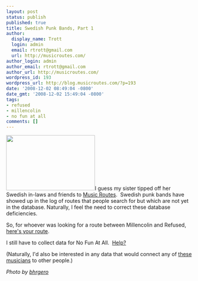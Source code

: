 ```yaml
---
layout: post
status: publish
published: true
title: Swedish Punk Bands, Part 1
author:
  display_name: Trott
  login: admin
  email: rtrott@gmail.com
  url: http://musicroutes.com/
author_login: admin
author_email: rtrott@gmail.com
author_url: http://musicroutes.com/
wordpress_id: 193
wordpress_url: http://blog.musicroutes.com/?p=193
date: '2008-12-02 08:49:04 -0800'
date_gmt: '2008-12-02 15:49:04 -0800'
tags:
- refused
- millencolin
- no fun at all
comments: []
---
```

<p><img class="alignright size-medium wp-image-194" src="http://blog.musicroutes.com/wp-content/uploads/2008/12/2879862757_f12c8de423_m.jpg" alt="" width="240" height="149" />I guess my sister tipped off her Swedish in-laws and friends to <a href="http://musicroutes.com/" target="_blank">Music Routes</a>.  Swedish punk bands have showed up in the log of routes that people search for but which are not yet in the database. Naturally, I feel the need to correct these database deficiencies.</p>
<p>So, for whoever was looking for a route between Millencolin and Refused, <a href="http://musicroutes.com/route.php?musicianName=Millencolin&amp;musicianName2=Refused" target="_blank">here's your route</a>.</p>
<p>I still have to collect data for No Fun At All.  <a href="http://musicroutes.com/add.php" target="_blank">Help?</a></p>
<p>(Naturally, I'd also be interested in any data that would connect any of <a href="http://pics.yemii.com/swedish-dance-bands.html" target="_blank">these musicians</a> to other people.)</p>
<p><em>Photo by <a href="http://www.flickr.com/photos/bhrgero/" target="_blank">bhrgero</a></em></p>
